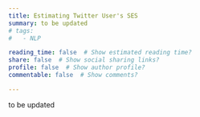 ```yaml
---
title: Estimating Twitter User's SES
summary: to be updated
# tags:
#   - NLP

reading_time: false  # Show estimated reading time?
share: false  # Show social sharing links?
profile: false  # Show author profile?
commentable: false  # Show comments?

---
```

to be updated
